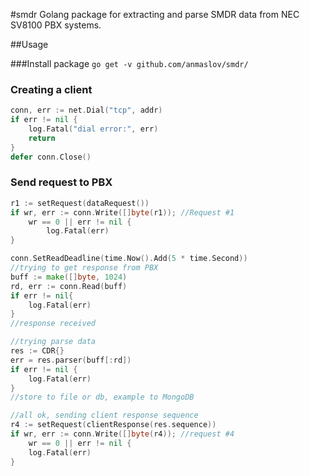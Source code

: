 #smdr
Golang package for extracting and parse SMDR data from NEC SV8100 PBX systems.

##Usage

###Install package
`go get -v github.com/anmaslov/smdr/`

### Creating a client
```go
conn, err := net.Dial("tcp", addr)
if err != nil {
    log.Fatal("dial error:", err)
    return
}
defer conn.Close()
```

### Send request to PBX

```go
r1 := setRequest(dataRequest())
if wr, err := conn.Write([]byte(r1)); //Request #1
    wr == 0 || err != nil {
        log.Fatal(err)
}

conn.SetReadDeadline(time.Now().Add(5 * time.Second))
//trying to get response from PBX
buff := make([]byte, 1024)
rd, err := conn.Read(buff)
if err != nil{
	log.Fatal(err)
}
//response received

//trying parse data
res := CDR{}
err = res.parser(buff[:rd])
if err != nil {
    log.Fatal(err)
}
//store to file or db, example to MongoDB

//all ok, sending client response sequence
r4 := setRequest(clientResponse(res.sequence))
if wr, err := conn.Write([]byte(r4)); //request #4
    wr == 0 || err != nil {
    log.Fatal(err)
}
``` 

